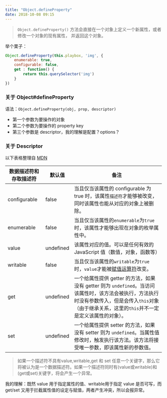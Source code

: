 ```yaml
---
title: "Object.defineProperty"
date: 2018-10-08 09:15
---
```


> `Object.defineProperty()` 方法会直接在一个对象上定义一个新属性，或者修改一个对象的现有属性， 并返回这个对象。

举个栗子：
```javascript
Object.defineProperty(this.playbox, 'img', {
    enumerable: true,
    configurable: false,
    get : function() {
        return this.querySelector('img')
    }
})
```

### 关于 Object#defineProperty ###

语法：`Object.defineProperty(obj, prop, descriptor)`

+ 第一个参数为要操作的对象
+ 第二个参数为要操作的 property key
+ 第三个参数是 descriptor，我的理解是配置？options？

### 关于 Descriptor ###

以下表格整理自 [MDN](https://developer.mozilla.org/zh-CN/docs/Web/JavaScript/Reference/Global_Objects/Object/defineProperty)

| **数据描述符和存取描述符** | **默认值**    | **备注** |
| -------------------------- | --------- | ---- |
| configurable     | false | 当且仅当该属性的 configurable 为 true 时，该属性`描述符`才能够被改变，同时该属性也能从对应的对象上被删除。 |
| enumerable     | false | 当且仅当该属性的`enumerable`为`true`时，该属性才能够出现在对象的枚举属性中。 |
| value                      | undefined | 该属性对应的值。可以是任何有效的 JavaScript 值（数值，对象，函数等） |
| writable                   | false     | 当且仅当该属性的`writable`为`true`时，`value`才能被[赋值运算符](https://developer.mozilla.org/zh-CN/docs/Web/JavaScript/Reference/Operators/Assignment_Operators)改变。 |
| get                        | undefined | 一个给属性提供 getter 的方法，如果没有 getter 则为 `undefined`。当访问该属性时，该方法会被执行，方法执行时没有参数传入，但是会传入`this`对象（由于继承关系，这里的`this`并不一定是定义该属性的对象）。 |
| set                        | undefined | 一个给属性提供 setter 的方法，如果没有 setter 则为 `undefined`。当属性值修改时，触发执行该方法。该方法将接受唯一参数，即该属性新的参数值。 |

> 如果一个描述符不具有value,writable,get 和 set 任意一个关键字，那么它将被认为是一个数据描述符。如果一个描述符同时有(value或writable)和(get或set)关键字，将会产生一个异常。

我的理解：既然 value 用于指定属性的值、writable用于指定 value 是否可写，而 get/set 又用于拦截属性值的设定与赋值，两者产生冲突，所以会报异常。